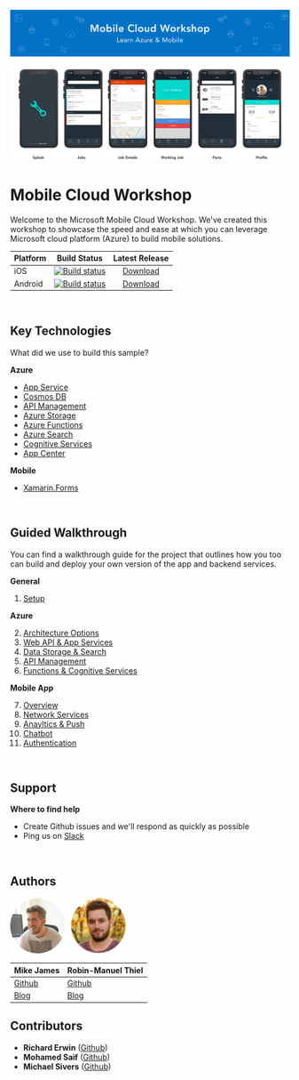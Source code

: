 ![Banner](Resources/WelcomeBanner.png)

<img src="Resources/Design/Design%20Board%20Final.png">

# Mobile Cloud Workshop

Welcome to the Microsoft Mobile Cloud Workshop. We've created this workshop to showcase the speed and ease at which you can leverage Microsoft cloud platform (Azure) to build mobile solutions.

| Platform | Build Status | Latest Release |
|---|:---:|:---:|
| iOS | [![Build status](https://build.appcenter.ms/v0.1/apps/364adcc6-160d-42c9-8bd4-f3b926584c38/branches/master/badge)](https://appcenter.ms) | [Download]() |
| Android | [![Build status](https://build.appcenter.ms/v0.1/apps/5865dd4d-0971-48b4-8755-598455ab8677/branches/master/badge)](https://appcenter.ms) | [Download]() |

&nbsp;

## Key Technologies 
What did we use to build this sample?

**Azure**

* [App Service](https://azure.microsoft.com/en-us/services/app-service/)
* [Cosmos DB](https://azure.microsoft.com/en-us/services/cosmos-db/)
* [API Management](https://azure.microsoft.com/en-us/services/api-management/)
* [Azure Storage](https://azure.microsoft.com/en-us/services/storage/)
* [Azure Functions](https://azure.microsoft.com/en-us/services/functions/)
* [Azure Search](https://azure.microsoft.com/en-us/services/search/)
* [Cognitive Services](https://azure.microsoft.com/en-us/services/cognitive-services/)
* [App Center](https://appcenter.ms/)

**Mobile**

* [Xamarin.Forms](https://www.xamarin.com/forms)

&nbsp;

## Guided Walkthrough
You can find a walkthrough guide for the project that outlines how you too can build and deploy your own version of the app and backend services. 

**General**

1. [Setup](Walkthrough%20Guide/00_Setup/)

**Azure**

2. [Architecture Options](Walkthrough%20Guide/02_Architecture_Options)
3. [Web API & App Services](Walkthrough%20Guide/03_Web_API)
4. [Data Storage & Search](Walkthrough%20Guide/04_Data_Storage)
5. [API Management](Walkthrough%20Guide/05_API_Management)
6. [Functions & Cognitive Services](Walkthrough%20Guide/06_Functions_Cognitive_Services)

**Mobile App**

7. [Overview](Walkthrough%20Guide/07_Mobile_Overview)
8. [Network Services](Walkthrough%20Guide/08_Mobile_Network_Services)
9. [Anayltics & Push](09_Anayltics_Push/README.md)
10. [Chatbot](Walkthrough%20Guide/10_Chatbot)
11. [Authentication](Walkthrough%20Guide/11_Authentication)

&nbsp;

## Support

**Where to find help**

* Create Github issues and we'll respond as quickly as possible 
* Ping us on [Slack](https://mobilecloudworkshop.slack.com)

&nbsp;

## Authors
<img src="Resources/authors.png?raw=true" height="100">

| Mike James  | Robin-Manuel Thiel |
| ----------- | ------------------ |
| [Github](https://github.com/MikeCodesDotNet) |   [Github](https://github.com/robinmanuelthiel)|
| [Blog](https://mikecodes.net) |   [Blog](https://pumpingco.de/) |

## Contributors
- **Richard Erwin** ([Github](https://github.com/rerwinx))
- **Mohamed Saif** ([Github](https://github.com/mohamedsaif))
- **Michael Sivers** ([Github](https://github.com/msivers))
